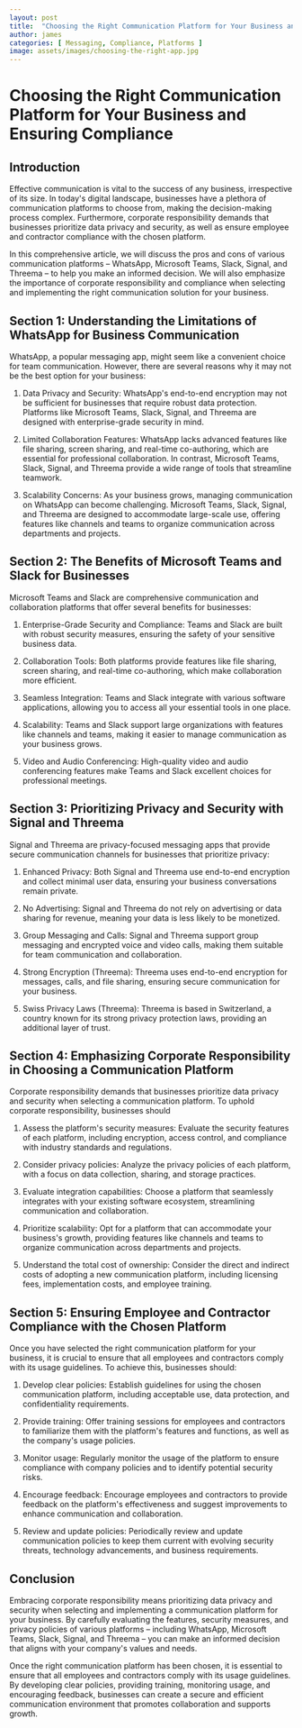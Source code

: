 ```yaml
---
layout: post
title:  "Choosing the Right Communication Platform for Your Business and Ensuring Compliance"
author: james
categories: [ Messaging, Compliance, Platforms ]
image: assets/images/choosing-the-right-app.jpg
---
```

# Choosing the Right Communication Platform for Your Business and Ensuring Compliance

## Introduction

Effective communication is vital to the success of any business, irrespective of its size. In today's digital landscape, businesses have a plethora of communication platforms to choose from, making the decision-making process complex. Furthermore, corporate responsibility demands that businesses prioritize data privacy and security, as well as ensure employee and contractor compliance with the chosen platform.

In this comprehensive article, we will discuss the pros and cons of various communication platforms – WhatsApp, Microsoft Teams, Slack, Signal, and Threema – to help you make an informed decision. We will also emphasize the importance of corporate responsibility and compliance when selecting and implementing the right communication solution for your business.

## Section 1: Understanding the Limitations of WhatsApp for Business Communication

WhatsApp, a popular messaging app, might seem like a convenient choice for team communication. However, there are several reasons why it may not be the best option for your business:

1. Data Privacy and Security: WhatsApp's end-to-end encryption may not be sufficient for businesses that require robust data protection. Platforms like Microsoft Teams, Slack, Signal, and Threema are designed with enterprise-grade security in mind.

2. Limited Collaboration Features: WhatsApp lacks advanced features like file sharing, screen sharing, and real-time co-authoring, which are essential for professional collaboration. In contrast, Microsoft Teams, Slack, Signal, and Threema provide a wide range of tools that streamline teamwork.

3. Scalability Concerns: As your business grows, managing communication on WhatsApp can become challenging. Microsoft Teams, Slack, Signal, and Threema are designed to accommodate large-scale use, offering features like channels and teams to organize communication across departments and projects.

## Section 2: The Benefits of Microsoft Teams and Slack for Businesses

Microsoft Teams and Slack are comprehensive communication and collaboration platforms that offer several benefits for businesses:

1. Enterprise-Grade Security and Compliance: Teams and Slack are built with robust security measures, ensuring the safety of your sensitive business data.

2. Collaboration Tools: Both platforms provide features like file sharing, screen sharing, and real-time co-authoring, which make collaboration more efficient.

3. Seamless Integration: Teams and Slack integrate with various software applications, allowing you to access all your essential tools in one place.

4. Scalability: Teams and Slack support large organizations with features like channels and teams, making it easier to manage communication as your business grows.

5. Video and Audio Conferencing: High-quality video and audio conferencing features make Teams and Slack excellent choices for professional meetings.

## Section 3: Prioritizing Privacy and Security with Signal and Threema

Signal and Threema are privacy-focused messaging apps that provide secure communication channels for businesses that prioritize privacy:

1. Enhanced Privacy: Both Signal and Threema use end-to-end encryption and collect minimal user data, ensuring your business conversations remain private.

2. No Advertising: Signal and Threema do not rely on advertising or data sharing for revenue, meaning your data is less likely to be monetized.

3. Group Messaging and Calls: Signal and Threema support group messaging and encrypted voice and video calls, making them suitable for team communication and collaboration.

4. Strong Encryption (Threema): Threema uses end-to-end encryption for messages, calls, and file sharing, ensuring secure communication for your business.

5. Swiss Privacy Laws (Threema): Threema is based in Switzerland, a country known for its strong privacy protection laws, providing an additional layer of trust.

## Section 4: Emphasizing Corporate Responsibility in Choosing a Communication Platform

Corporate responsibility demands that businesses prioritize data privacy and security when selecting a communication platform. To uphold corporate responsibility, businesses should
1. Assess the platform's security measures: Evaluate the security features of each platform, including encryption, access control, and compliance with industry standards and regulations.

2. Consider privacy policies: Analyze the privacy policies of each platform, with a focus on data collection, sharing, and storage practices.

3. Evaluate integration capabilities: Choose a platform that seamlessly integrates with your existing software ecosystem, streamlining communication and collaboration.

4. Prioritize scalability: Opt for a platform that can accommodate your business's growth, providing features like channels and teams to organize communication across departments and projects.

5. Understand the total cost of ownership: Consider the direct and indirect costs of adopting a new communication platform, including licensing fees, implementation costs, and employee training.

## Section 5: Ensuring Employee and Contractor Compliance with the Chosen Platform

Once you have selected the right communication platform for your business, it is crucial to ensure that all employees and contractors comply with its usage guidelines. To achieve this, businesses should:

1. Develop clear policies: Establish guidelines for using the chosen communication platform, including acceptable use, data protection, and confidentiality requirements.

2. Provide training: Offer training sessions for employees and contractors to familiarize them with the platform's features and functions, as well as the company's usage policies.

3. Monitor usage: Regularly monitor the usage of the platform to ensure compliance with company policies and to identify potential security risks.

4. Encourage feedback: Encourage employees and contractors to provide feedback on the platform's effectiveness and suggest improvements to enhance communication and collaboration.

5. Review and update policies: Periodically review and update communication policies to keep them current with evolving security threats, technology advancements, and business requirements.

## Conclusion

Embracing corporate responsibility means prioritizing data privacy and security when selecting and implementing a communication platform for your business. By carefully evaluating the features, security measures, and privacy policies of various platforms – including WhatsApp, Microsoft Teams, Slack, Signal, and Threema – you can make an informed decision that aligns with your company's values and needs.

Once the right communication platform has been chosen, it is essential to ensure that all employees and contractors comply with its usage guidelines. By developing clear policies, providing training, monitoring usage, and encouraging feedback, businesses can create a secure and efficient communication environment that promotes collaboration and supports growth.
